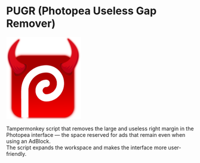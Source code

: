 # PUGR (Photopea Useless Gap Remover)

<img src="./logo.png" width="200px" alt="pugr (Photopea Useless Gap Remover) logo">

Tampermonkey script that removes the large and useless right margin in the Photopea interface — the space reserved for ads that remain even when using an AdBlock.<br />
The script expands the workspace and makes the interface more user-friendly.


